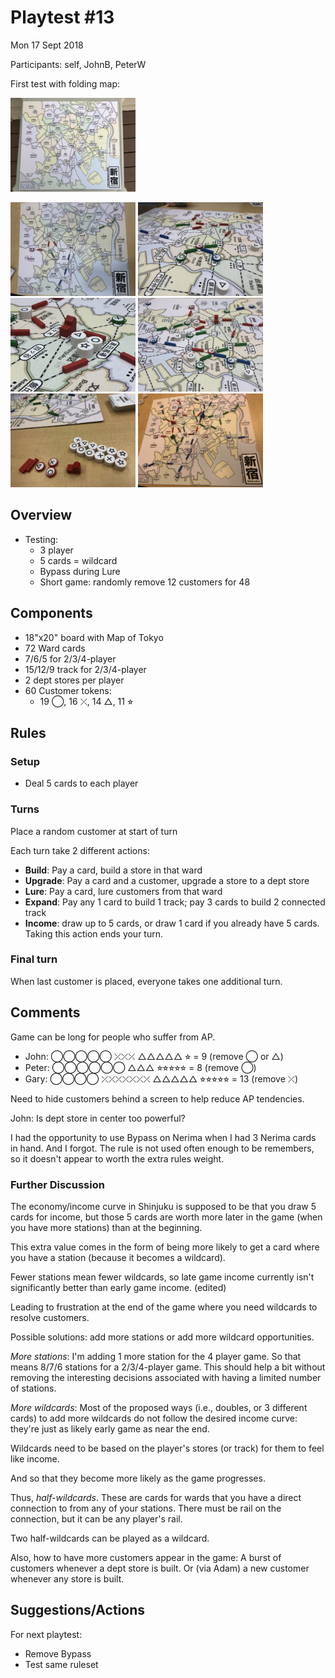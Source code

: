 # Playtest #13

Mon 17 Sept 2018

Participants: self, JohnB, PeterW

First test with folding map:

<img src="images/pt13-map.jpg" height="150px"/>

<img src="images/pt13/pt13-0703.jpg" height="150px"/> <img src="images/pt13/pt13-0704.jpg" height="150px"/> <img src="images/pt13/pt13-0705.jpg" height="150px"/> <img src="images/pt13/pt13-0706.jpg" height="150px"/> <img src="images/pt13/pt13-0707.jpg" height="150px"/> <img src="images/pt13/pt13-0708.jpg" height="150px"/>

## Overview

* Testing:
	* 3 player
	* 5 cards = wildcard
	* Bypass during Lure
	* Short game: randomly remove 12 customers for 48

## Components

* 18"x20" board with Map of Tokyo
* 72 Ward cards
* 7/6/5 for 2/3/4-player
* 15/12/9 track for 2/3/4-player
* 2 dept stores per player
* 60 Customer tokens:
	* 19 ◯, 16 ⤫, 14 △, 11 ⭐︎

## Rules

### Setup

* Deal 5 cards to each player

### Turns

Place a random customer at start of turn

Each turn take 2 different actions:

* **Build**: Pay a card, build a store in that ward
* **Upgrade**: Pay a card and a customer, upgrade a store to a dept store
* **Lure**: Pay a card, lure customers from that ward
* **Expand**: Pay any 1 card to build 1 track; pay 3 cards to build 2 connected track
* **Income**: draw up to 5 cards, or draw 1 card if you already have 5 cards. Taking this action ends your turn.

### Final turn

When last customer is placed, everyone takes one additional turn.

## Comments

Game can be long for people who suffer from AP.

* John: ◯◯◯◯◯ ⤫⤫⤫ △△△△△ ⭐︎ = 9 (remove ◯ or △)
* Peter: ◯◯◯◯◯◯ △△△ ⭐︎⭐︎⭐︎⭐︎⭐︎ = 8 (remove ◯)
* Gary: ◯◯◯◯ ⤫⤫⤫⤫⤫⤫⤫ △△△△△ ⭐︎⭐︎⭐︎⭐︎⭐︎ = 13 (remove ⤫)

Need to hide customers behind a screen to help reduce AP tendencies.

John: Is dept store in center too powerful?

I had the opportunity to use Bypass on Nerima when I had 3 Nerima cards in hand. And I forgot. The rule is not used often enough to be remembers, so it doesn't appear to worth the extra rules weight.

### Further Discussion

The economy/income curve in Shinjuku is supposed to be that you draw 5 cards for income, but those 5 cards are worth more later in the game (when you have more stations) than at the beginning.

This extra value comes in the form of being more likely to get a card where you have a station (because it becomes a wildcard).

Fewer stations mean fewer wildcards, so late game income currently isn't significantly better than early game income. (edited)

Leading to frustration at the end of the game where you need wildcards to resolve customers.

Possible solutions: add more stations or add more wildcard opportunities.

*More stations*: I'm adding 1 more station for the 4 player game. So that means 8/7/6 stations for a 2/3/4-player game. This should help a bit without removing the interesting decisions associated with having a limited number of stations.

*More wildcards*: Most of the proposed ways (i.e., doubles, or 3 different cards) to add more wildcards do not follow the desired income curve: they're just as likely early game as near the end.

Wildcards need to be based on the player's stores (or track) for them to feel like income.

And so that they become more likely as the game progresses.

Thus, *half-wildcards*. These are cards for wards that you have a direct connection to from any of your stations. There must be rail on the connection, but it can be any player's rail.

Two half-wildcards can be played as a wildcard.

Also, how to have more customers appear in the game: A burst of customers whenever a dept store is built. Or (via Adam) a new customer whenever any store is built.

## Suggestions/Actions

For next playtest:

* Remove Bypass
* Test same ruleset
